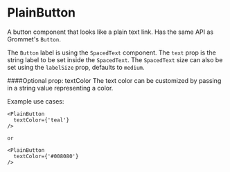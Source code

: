 # PlainButton

A button component that looks like a plain text link. Has the same API as Grommet's `Button`.

The `Button` label is using the `SpacedText` component. The `text` prop is the string label to be set inside the `SpacedText`. The `SpacedText` size can also be set using the `labelSize` prop, defaults to `medium`.

####Optional prop: textColor
The text color can be customized by passing in a string value representing a color.

Example use cases:

```
<PlainButton
  textColor={'teal'}
/>

or

<PlainButton
  textColor={'#008080'}
/>
```


